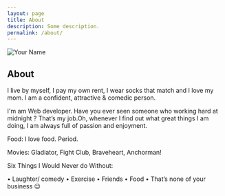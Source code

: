 ```yaml
---
layout: page
title: About
description: Some description.
permalink: /about/
---
```


<img itemprop="image" class="img-rounded" src="https://avatars1.githubusercontent.com/u/12512626?s=400&u=9a7d72cbb2d6e3ebd6fea2d482d694fc6e6eea6e&v=4" alt="Your Name">

## About

I live by myself, I pay my own rent, I wear socks that match and I love my mom. I am a confident, attractive & comedic person.

I'm am Web developer. Have you ever seen someone who working hard at midnight ? That’s my job.Oh, whenever I find out what great things I am doing, I am always full of passion and enjoyment.

Food: I love food. Period.

Movies: Gladiator, Fight Club, Braveheart, Anchorman!

Six Things I Would Never do Without:

• Laughter/ comedy
• Exercise
• Friends
• Food
• That’s none of your business 😉
